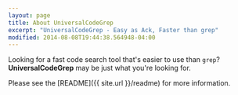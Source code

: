 ```yaml
---
layout: page
title: About UniversalCodeGrep
excerpt: "UniversalCodeGrep - Easy as Ack, Faster than grep"
modified: 2014-08-08T19:44:38.564948-04:00
---
```


Looking for a fast code search tool that's easier to use than `grep`?  **UniversalCodeGrep** may be just what you're looking for.

Please see the [README]({{ site.url }}/readme) for more information.

<!--
<a markdown="0" href="{{ site.url }}/theme-setup" class="btn">Install So Simple Theme</a>

[^1]: Example: *domain.com/category-name/post-title*
-->
